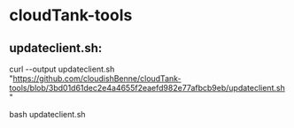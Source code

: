 # cloudTank-tools

## updateclient.sh:
curl --output updateclient.sh "https://github.com/cloudishBenne/cloudTank-tools/blob/3bd01d61dec2e4a4655f2eaefd982e77afbcb9eb/updateclient.sh"

bash updateclient.sh
